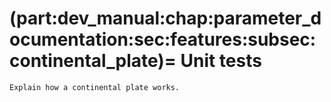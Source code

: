 (part:dev_manual:chap:parameter_documentation:sec:features:subsec:continental_plate)=
Unit tests
==========

```{todo}
Explain how a continental plate works.
```
